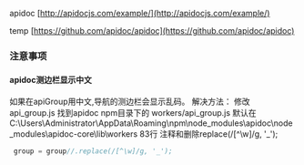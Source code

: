 apidoc [http://apidocjs.com/example/](http://apidocjs.com/example/)

temp  [https://github.com/apidoc/apidoc](https://github.com/apidoc/apidoc)

### 注意事项
#### apidoc测边栏显示中文
如果在apiGroup用中文,导航的测边栏会显示乱码。
解决方法：
修改 api_group.js
找到apidoc npm目录下的 workers/api_group.js
默认在 C:\Users\Administrator\AppData\Roaming\npm\node_modules\apidoc\node_modules\apidoc-core\lib\workers
83行 注释和删除replace(/[^\w]/g, '_');
```js
 group = group//.replace(/[^\w]/g, '_');
```
